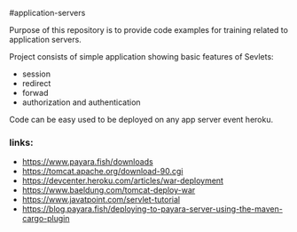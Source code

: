 #application-servers

Purpose of this repository is to provide code examples for training 
related to application servers.

Project consists of simple application showing basic features of Sevlets:
- session
- redirect
- forwad
- authorization and authentication

Code can be easy used to be deployed on any app server event heroku.

### links:
- https://www.payara.fish/downloads
- https://tomcat.apache.org/download-90.cgi
- https://devcenter.heroku.com/articles/war-deployment
- https://www.baeldung.com/tomcat-deploy-war
- https://www.javatpoint.com/servlet-tutorial
- https://blog.payara.fish/deploying-to-payara-server-using-the-maven-cargo-plugin